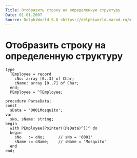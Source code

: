 ```yaml
---
Title: Отобразить строку на определенную структуру
Date: 01.01.2007
Source: DelphiWorld 6.0 <https://delphiworld.narod.ru/>
---
```



Отобразить строку на определенную структуру
===========================================

    type
      TEmployee = record 
        cNo: array [0..3] of Char; 
        cName: array [0..7] of Char; 
      end; 
      PEmployee = ^TEmployee; 
     
    procedure ParseData; 
    const 
      sData = '0001Mosquito'; 
    var 
      sNo, sName: string; 
    begin 
      with PEmployee(Pointer((@sData)^))^ do  
      begin 
        sNo   := cNo;      // sNo = '0001' 
        sName := cName;    // sName = 'Mosquito' 
      end 
    end;

